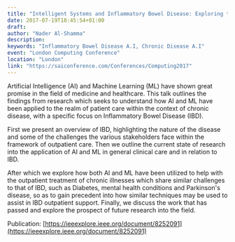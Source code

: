 ```yaml
---
title: "Intelligent Systems and Inflammatory Bowel Disease: Exploring the Potential for Outpatient Support"
date: 2017-07-19T18:45:54+01:00
draft: 
author: "Nader Al-Shamma"
description: 
keywords: "Inflammatory Bowel Disease A.I, Chronic Disease A.I"
event: "London Computing Conference" 
location: "London"
link: "https://saiconference.com/Conferences/Computing2017"
---
```


Artificial Intelligence (AI) and Machine Learning (ML) have shown great promise in the field of medicine and healthcare. 
This talk outlines the findings from research which seeks to understand how AI and ML have been applied to the realm of 
patient care within the context of chronic disease, with a specific focus on Inflammatory Bowel Disease (IBD). 

First we present an overview of IBD, highlighting the nature of the disease and some of the challenges the various 
stakeholders face within the framework of outpatient care. Then we outline the current state of research into the 
application of AI and ML in general clinical care and in relation to IBD. 

After which we explore how both AI and ML have been utilized to help with the outpatient treatment of chronic illnesses 
which share similar challenges to that of IBD, such as Diabetes, mental health conditions and Parkinson's disease, so as 
to gain precedent into how similar techniques may be used to assist in IBD outpatient support. Finally, we discuss the 
work that has passed and explore the prospect of future research into the field.

Publication: [https://ieeexplore.ieee.org/document/8252091](https://ieeexplore.ieee.org/document/8252091) 
